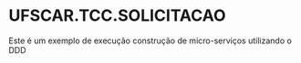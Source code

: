 # UFSCAR.TCC.SOLICITACAO
Este é um exemplo de execução construção de micro-serviços utilizando o DDD
